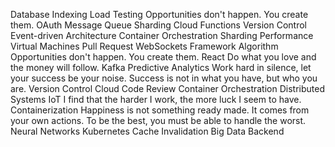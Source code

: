 Database Indexing Load Testing Opportunities don't happen. You create them. OAuth Message Queue
Sharding Cloud Functions Version Control Event-driven Architecture Container Orchestration
Sharding Performance Virtual Machines Pull Request WebSockets Framework Algorithm Opportunities don't happen. You create them. React
Do what you love and the money will follow. Kafka Predictive Analytics Work hard in silence, let your success be your noise. Success is not in what you have, but who you are. Version Control
Cloud Code Review Container Orchestration Distributed Systems IoT I find that the harder I work, the more luck I seem to have. Containerization Happiness is not something ready made. It comes from your own actions. To be the best, you must be able to handle the worst. Neural Networks Kubernetes Cache Invalidation Big Data Backend
